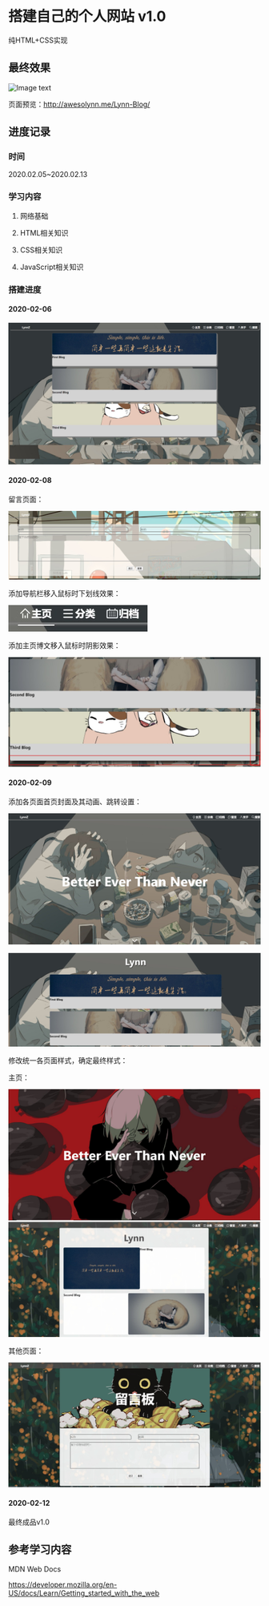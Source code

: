 # 搭建自己的个人网站 v1.0

纯HTML+CSS实现

## 最终效果

![Image text](https://github.com/ChangeZ24/Lynn-Blog/blob/master/show.gif)

页面预览：http://awesolynn.me/Lynn-Blog/

## 进度记录

### 时间

2020.02.05~2020.02.13

### 学习内容

1. 网络基础

2. HTML相关知识

3. CSS相关知识

4. JavaScript相关知识

### 搭建进度

#### 2020-02-06

![Image text](https://github.com/ChangeZ24/Lynn-Blog/blob/dev/images/mdpicture/htmlweb.jpg)

#### 2020-02-08

留言页面：

![留言页面](https://github.com/ChangeZ24/Lynn-Blog/blob/dev/images/mdpicture/messagehtml.jpg)

添加导航栏移入鼠标时下划线效果：

![Image text](https://github.com/ChangeZ24/Lynn-Blog/blob/dev/images/mdpicture/CSS1.jpg)

添加主页博文移入鼠标时阴影效果：

![Image text](https://github.com/ChangeZ24/Lynn-Blog/blob/dev/images/mdpicture/CSS2.jpg)

#### 2020-02-09

添加各页面首页封面及其动画、跳转设置：

![Image text](https://github.com/ChangeZ24/Lynn-Blog/blob/dev/images/mdpicture/CSS3.jpg)

![Image text](https://github.com/ChangeZ24/Lynn-Blog/blob/dev/images/mdpicture/CSS4.jpg)

修改统一各页面样式，确定最终样式：

主页：

![Image text](https://github.com/ChangeZ24/Lynn-Blog/blob/dev/images/mdpicture/02092.jpg)
![Image text](https://github.com/ChangeZ24/Lynn-Blog/blob/dev/images/mdpicture/02093.jpg)

其他页面：

![Image text](https://github.com/ChangeZ24/Lynn-Blog/blob/dev/images/mdpicture/02091.jpg)

#### 2020-02-12

最终成品v1.0

## 参考学习内容

MDN Web Docs

https://developer.mozilla.org/en-US/docs/Learn/Getting_started_with_the_web
